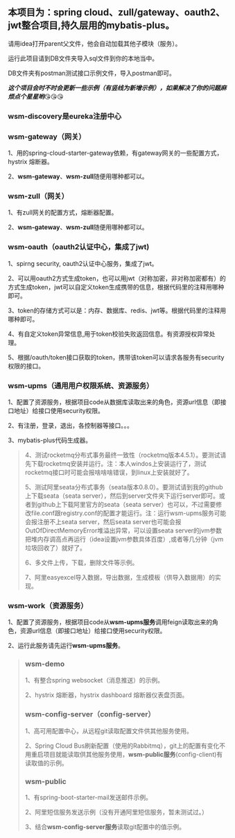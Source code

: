 ## 本项目为：spring cloud、zull/gateway、oauth2、jwt整合项目,持久层用的mybatis-plus。

请用idea打开parent父文件，他会自动加载其他子模块（服务）。

运行此项目请到DB文件夹导入sql文件到你的本地当中。

DB文件夹有postman测试接口示例文件，导入postman即可。

***这个项目会时不时会更新一些示例（有竖线为新增示例），如果解决了你的问题麻烦点个星星哟***😘😘😘



### wsm-discovery是eureka注册中心



### wsm-gateway（网关）

1、用的spring-cloud-starter-gateway依赖，有gateway网关的一些配置方式，hystrix 熔断器。

2、**wsm-gateway**、**wsm-zull**随便用哪种都可以。



### wsm-zull（网关）

1、有zull网关的配置方式，熔断器配置。

2、**wsm-gateway**、**wsm-zull**随便用哪种都可以。



### wsm-oauth（oauth2认证中心，集成了jwt)

1、spirng security, oauth2认证中心服务，集成了jwt。

2、可以用oauth2方式生成token，也可以用jwt（对称加密，非对称加密都有）的方式生成token，jwt可以自定义token生成携带的信息，根据代码里的注释用哪种即可。

3、token的存储方式可以是：内存、数据库、redis、jwt等。根据代码里的注释用哪种即可。

4、有自定义token异常信息,用于token校验失败返回信息。有资源授权异常处理。

5、根据/oauth/token接口获取的token，携带该token可以请求各服务有security权限的接口。



### wsm-upms（通用用户权限系统、资源服务）

1、配置了资源服务，根据项目code从数据库读取出来的角色，资源url信息（即接口地址）给接口使用security权限。

2、有注册，登录，退出，各控制器等接口。。。

3、mybatis-plus代码生成器。

> 4、测试rocketmq分布式事务最终一致性（rocketmq版本4.5.1）。要测试请先下载rocketmq安装并运行。注：本人windos上安装运行了，测试rocketmq接口时可能会报啥啥啥错误，到linux上安装就好了。
>
> 5、测试阿里seata分布式事务（seata版本0.8.0）。要测试请到我的github上下载seata（seata server），然后到server文件夹下运行server即可。或者到github上下载阿里官方的seata（seata server）也可以，不过需要修改file.conf跟registry.conf的配置才能运行。注：运行wsm-upms服务可能会报注册不上seata server，然后seata server也可能会报OutOfDirectMemoryError堆溢出异常，可以设置seata server的jvm参数把堆内存调高点再运行（idea设置jvm参数具体百度）,或者等几分钟（jvm垃圾回收了）就好了。
>
> 6、多文件上传，下载，删除文件等示例。
>
> 7、阿里easyexcel导入数据，导出数据，生成模板（供导入数据用）的实现。



### wsm-work（资源服务）

1、配置了资源服务，根据项目code从**wsm-upms服务**调用feign读取出来的角色，资源url信息（即接口地址）给接口使用security权限。

2、运行此服务请先运行**wsm-upms服务**。





> ### wsm-demo
>
> 1、有整合spring websocket（消息推送）的示例。
>
> 2、hystrix 熔断器，hystrix dashboard 熔断器仪表盘页面。
>
> 
>
> ### wsm-config-server（config-server）
>
> 1、高可用配置中心，从远程git读取配置文件供其他服务使用。
>
> 2、Spring Cloud Bus刷新配置（使用的Rabbitmq），git上的配置有变化不用重启项目就能读取供其他服务使用，**wsm-public服务**(config-client)有读取值的示例。
>
> 
>
> ### wsm-public
>
> 1、有spring-boot-starter-mail发送邮件示例。
>
> 2、阿里短信服务发送示例（没有开通阿里短信服务，暂未测试过。）
>
> 3、结合**wsm-config-server服务**读取git配置中的值示例。
>



